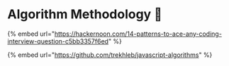 # Algorithm Methodology 🚧

{% embed url="https://hackernoon.com/14-patterns-to-ace-any-coding-interview-question-c5bb3357f6ed" %}

{% embed url="https://github.com/trekhleb/javascript-algorithms" %}
